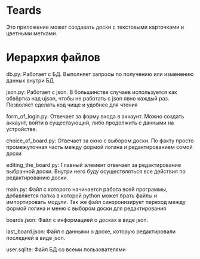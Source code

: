 # Teards
Это приложение может создавать доски с текстовыми карточками и цветными метками.

# Иерархия файлов

db.py: Работает с БД. Выполняет запросы по получению или изменению данных внутри БД

json.py: Работает с json. В большинстве случаев используется как обвёртка над ujson, чтобы не работать с json явно каждый раз. Позволяет сделать код чище и удобнее для чтения

form_of_login.py: Отвечает за форму входа в аккаунт. Можно создать аккаунт, войти в существующий, либо продолжить с данными на устройстве.

choice_of_board.py: Отвечает за окно с выбором доски. По факту просто промежуточная часть между формой логина и редактированием сомой доски

editing_the_board.py: Главный элемент отвечает за редактирование выбранной доски. Внутри него буду осуществляться все действия по редактированию доски.

main.py: Файл с которого начинается работа всей программы, добавляется папка в которой python может брать файлы и импортировать модули. Так же файл синхронизирует переход между формой логина и меню с выбором доски для редактирования

boards.json: Файл с информацией о досках в виде json.

last_board.json: Файл с данными о доске, которую редактировали последней в виде json.

user.sqlite: Файл БД со всеми пользователями
